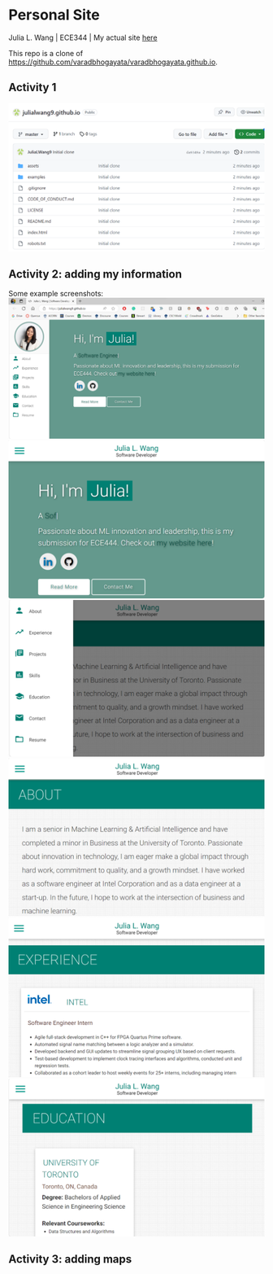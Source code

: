 # Personal Site

Julia L. Wang | ECE344 | My actual site [here](https://www.julia-wang.dev/)

This repo is a clone of
https://github.com/varadbhogayata/varadbhogayata.github.io. 

## Activity 1
![Alt text](image.png)

## Activity 2: adding my information
Some example screenshots:
![Alt text](image-6.png)
![Alt text](image-1.png)
![Alt text](image-2.png)
![Alt text](image-3.png)
![Alt text](image-4.png)
![Alt text](image-5.png)

## Activity 3: adding maps